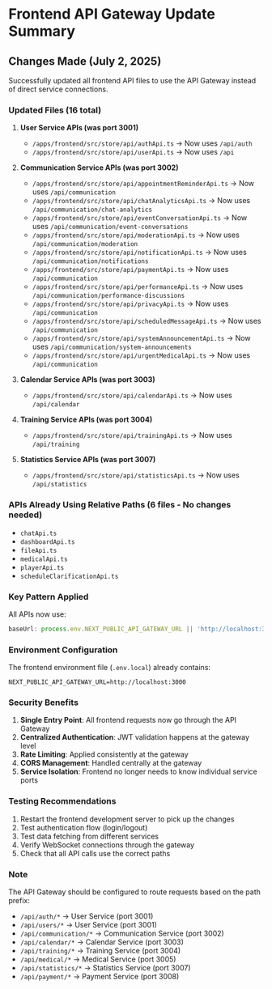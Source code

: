 # Frontend API Gateway Update Summary

## Changes Made (July 2, 2025)

Successfully updated all frontend API files to use the API Gateway instead of direct service connections.

### Updated Files (16 total)

1. **User Service APIs (was port 3001)**
   - `/apps/frontend/src/store/api/authApi.ts` → Now uses `/api/auth`
   - `/apps/frontend/src/store/api/userApi.ts` → Now uses `/api`

2. **Communication Service APIs (was port 3002)**
   - `/apps/frontend/src/store/api/appointmentReminderApi.ts` → Now uses `/api/communication`
   - `/apps/frontend/src/store/api/chatAnalyticsApi.ts` → Now uses `/api/communication/chat-analytics`
   - `/apps/frontend/src/store/api/eventConversationApi.ts` → Now uses `/api/communication/event-conversations`
   - `/apps/frontend/src/store/api/moderationApi.ts` → Now uses `/api/communication/moderation`
   - `/apps/frontend/src/store/api/notificationApi.ts` → Now uses `/api/communication/notifications`
   - `/apps/frontend/src/store/api/paymentApi.ts` → Now uses `/api/communication`
   - `/apps/frontend/src/store/api/performanceApi.ts` → Now uses `/api/communication/performance-discussions`
   - `/apps/frontend/src/store/api/privacyApi.ts` → Now uses `/api/communication`
   - `/apps/frontend/src/store/api/scheduledMessageApi.ts` → Now uses `/api/communication`
   - `/apps/frontend/src/store/api/systemAnnouncementApi.ts` → Now uses `/api/communication/system-announcements`
   - `/apps/frontend/src/store/api/urgentMedicalApi.ts` → Now uses `/api/communication`

3. **Calendar Service APIs (was port 3003)**
   - `/apps/frontend/src/store/api/calendarApi.ts` → Now uses `/api/calendar`

4. **Training Service APIs (was port 3004)**
   - `/apps/frontend/src/store/api/trainingApi.ts` → Now uses `/api/training`

5. **Statistics Service APIs (was port 3007)**
   - `/apps/frontend/src/store/api/statisticsApi.ts` → Now uses `/api/statistics`

### APIs Already Using Relative Paths (6 files - No changes needed)
- `chatApi.ts`
- `dashboardApi.ts`
- `fileApi.ts`
- `medicalApi.ts`
- `playerApi.ts`
- `scheduleClarificationApi.ts`

### Key Pattern Applied

All APIs now use:
```typescript
baseUrl: process.env.NEXT_PUBLIC_API_GATEWAY_URL || 'http://localhost:3000/api/[service-path]'
```

### Environment Configuration

The frontend environment file (`.env.local`) already contains:
```
NEXT_PUBLIC_API_GATEWAY_URL=http://localhost:3000
```

### Security Benefits

1. **Single Entry Point**: All frontend requests now go through the API Gateway
2. **Centralized Authentication**: JWT validation happens at the gateway level
3. **Rate Limiting**: Applied consistently at the gateway
4. **CORS Management**: Handled centrally at the gateway
5. **Service Isolation**: Frontend no longer needs to know individual service ports

### Testing Recommendations

1. Restart the frontend development server to pick up the changes
2. Test authentication flow (login/logout)
3. Test data fetching from different services
4. Verify WebSocket connections through the gateway
5. Check that all API calls use the correct paths

### Note
The API Gateway should be configured to route requests based on the path prefix:
- `/api/auth/*` → User Service (port 3001)
- `/api/users/*` → User Service (port 3001)
- `/api/communication/*` → Communication Service (port 3002)
- `/api/calendar/*` → Calendar Service (port 3003)
- `/api/training/*` → Training Service (port 3004)
- `/api/medical/*` → Medical Service (port 3005)
- `/api/statistics/*` → Statistics Service (port 3007)
- `/api/payment/*` → Payment Service (port 3008)
